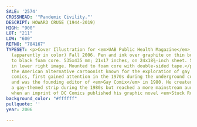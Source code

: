```yaml
---
SALE: '2574'
CROSSHEAD: '"Pandemic Civility."'
DESCRIPT: HOWARD CRUSE (1944-2019)
HIGH: "900"
LOT: "211"
LOW: "600"
REFNO: "784167"
TYPESET: <p>Cover Illustration for <em>UAB Public Health Magazine</em>, published
  (apparently in color) Fall 2006. Pen and ink over graphite on thin board mounted
  to black foam core. 535x435 mm; 21x17 inches, on 24x18¾-inch sheet. Signed "Cruse"
  in lower right image. Mounted to foam core with double-sided tape.</p><p>Cruse,
  the American alternative cartoonist known for the exploration of gay themes in his
  comics, first gained attention in the 1970s during the underground comix movement
  and was the founding editor of <em>Gay Comix</em> in 1980. He created "Wendel,"
  a gay-themed strip during the 1980s but reached a more mainstream audience in 1995
  when an imprint of DC Comics published his graphic novel <em>Stuck Rubber Baby</em>.</p>
background_color: "#ffffff"
pullquote: ''
year: 2006

---
```

